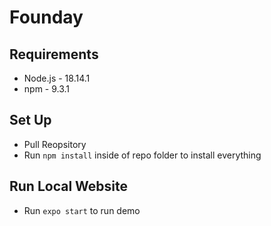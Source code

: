 # Founday

## Requirements
- Node.js - 18.14.1
- npm - 9.3.1

## Set Up
- Pull Reopsitory
- Run `npm install` inside of repo folder to install everything

## Run Local Website
- Run `expo start` to run demo